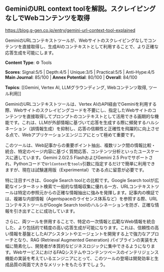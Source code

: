 ## GeminiのURL context toolを解説。スクレイピングなしでWebコンテンツを取得

https://blog.g-gen.co.jp/entry/gemini-url-context-tool-explained

GeminiのURLコンテキストツールが、Webサイトのスクレイピングなしでコンテンツを直接取得し、生成AIのコンテキストとして利用することで、より正確な応答生成を可能にします。

**Content Type**: ⚙️ Tools

**Scores**: Signal:5/5 | Depth:4/5 | Unique:3/5 | Practical:5/5 | Anti-Hype:4/5
**Main Journal**: 85/100 | **Annex Potential**: 80/100 | **Overall**: 84/100

**Topics**: [[Gemini, Vertex AI, LLMグラウンディング, Webコンテンツ取得, ツール利用]]

GeminiのURLコンテキストツールは、Vertex AIのAPI経由でGeminiを利用する際、Webサイトのスクレイピングコードを不要にし、指定したWebサイトのコンテンツを直接取得してプロンプトのコンテキストとして活用できる画期的な機能です。これは、LLMが外部情報に基づいて応答を生成する際に頻発するハルシネーション（誤情報生成）を抑制し、応答の信頼性と正確性を飛躍的に向上させる点で、Webアプリケーションエンジニアにとって極めて重要です。

このツールは、Web記事からの重要ポイント抽出、複数リンク間の情報比較・統合、特定のページ内容に基づく質問応答、コンテンツ分析といったユースケースに適しています。Gemini 2.0/2.5 FlashおよびGemini 2.5 Proでサポートされ、Pythonコードで`UrlContext`を`tools`引数に指定するだけで簡単に利用できますが、現在は試験運用版（Experimental）である点に留意が必要です。

特に注目すべきは、Google Search toolとの比較です。Google Search toolが広範なインターネット検索で一般的な情報収集に優れる一方、URLコンテキストツールは特定の参照元からの正確な情報抽出に強みを発揮します。記事内の検証では、複雑な内部情報（Agentspaceのライセンス体系など）を参照する際、URLコンテキストツールがGoogle Search toolのハルシネーションを防ぎ、正確な情報を引き出すことに成功しています。

さらに、両ツールを併用することで、特定の一次情報と広範なWeb情報を統合した、より包括的で精度の高い応答生成が可能になります。これは、信頼性の高い情報を基盤としたAIアシスタントやエージェントを開発する上で強力なアプローチとなり、RAG (Retrieval Augmented Generation) パイプラインの実装を大幅に簡素化し、開発者が本質的なビジネスロジックに集中できるようになります。WebサービスにおけるFAQシステムやコンテンツベースのインテリジェンス機能の実装を考えているエンジニアにとって、このツールの登場は開発効率と生成品質の両面で大きなメリットをもたらすでしょう。